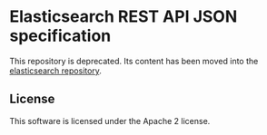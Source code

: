 # Elasticsearch REST API JSON specification

This repository is deprecated. Its content has been moved into the [elasticsearch repository](https://github.com/elasticsearch/elasticsearch/tree/master/rest-api-spec).



## License

This software is licensed under the Apache 2 license.
